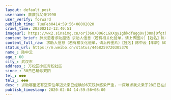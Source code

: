 ```yaml
---
layout: default_post
username: 救救我父亲1990
user_verify: forward
publish_time: TueFeb0414:59:56+08002020
crawl_time: 20200212-12:40:51
imageurl: https://wx2.sinaimg.cn/orj360/006cLGXXgy1gbkdfugg0vj30mj0fgtb5.jpg,https://wx4.sinaimg.cn/orj360/006cLGXXgy1gbkdfuynmbj30qo1hcnlu.jpg,https://wx2.sinaimg.cn/orj360/006cLGXXgy1gbkdfvh6tpj30qo1hc1j4.jpg,https://wx1.sinaimg.cn/orj360/006cLGXXgy1gbkdfwjiskj33402c0x2l.jpg,https://wx4.sinaimg.cn/orj360/006cLGXXgy1gbkdftdg7pj33402c01kx.jpg
content_brief: 肺炎患者求助超话 求助人信息（若有相关化验单，请上传图片）【姓名】陈中云【年龄】60【所在城市】武汉市【所在小区、社区】万松园小区青松社区【患病时间】30日已确诊 双阳 【联系方式】●●●【其他紧急联系人】●●●【病情描述】 求助 哪里还有空床位 年迈父亲已经确诊6天  ...全文
content_full_raw: 求助人信息（若有相关化验单，请上传图片）【姓名】陈中云【年龄】60【所在城市】武汉市【所在小区、社区】万松园小区青松社区【患病时间】30日已确诊双阳【联系方式】●●●【其他紧急联系人】●●●【病情描述】求助哪里还有空床位年迈父亲已经确诊6天双肺感染严重，一床难求我父亲于28日已在武汉协和医院做了核酸检测，30号收到确诊短信，核酸结果双阳，现双肺感染严重，并患有心脏病，无法下咽食物，已经呼吸困难，持续高烧一周多，无法行走，每天只能靠60岁母亲搀扶着步行一小时去协和医院排队挂号就诊输液，吸氧，一排就是一天，吃不上一口饭，现在状况越来越严重，已经走投无路，求求好心人救救我父亲，跪谢！社区于2日给予入诊通知书，已到医院求证并没有我父亲名字，门都不让进，不予治疗，社区街道已经反复前往多次，告知无办法解决，已经确诊6日了，家里保护物资也已经用尽，救救我们一家人吧！！
status_url: https://m.weibo.cn/status/4468259720305370
name_: 陈中云
age_: 60
city_: 武汉市
address_: 万松园小区青松社区
since_: 30日已确诊双阳
tel_: ●●●
tel2_: ●●●
desc_: 求助哪里还有空床位年迈父亲已经确诊6天双肺感染严重，一床难求我父亲于28日已在武汉协和医院做了核酸检测，30号收到确诊短信，核酸结果双阳，现双肺感染严重，并患有心脏病，无法下咽食物，已经呼吸困难，持续高烧一周多，无法行走，每天只能靠60岁母亲搀扶着步行一小时去协和医院排队挂号就诊输液，吸氧，一排就是一天，吃不上一口饭，现在状况越来越严重，已经走投无路，求求好心人救救我父亲，跪谢！社区于2日给予入诊通知书，已到医院求证并没有我父亲名字，门都不让进，不予治疗，社区街道已经反复前往多次，告知无办法解决，已经确诊6日了，家里保护物资也已经用尽，救救我们一家人吧！！
publish_timestamp: 2020-02-04 14:59:56+08:00
---
```

